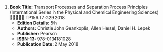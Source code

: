 1. **Book Title:** Transport Processes and Separation Process Principles (International Series in the Physical and Chemical Engineering Sciences) 🚨🚨🚨🚨🚨 TP156.T7 G29 2018
   - **Edition Details:** 5th
   - **Authors:** Christie John Geankoplis, Allen Hersel, Daniel H. Lepek
   - **Publisher:** Pearson
   - **ISBN-13:** 978-0134181028
   - **Publication Date:** 2 May 2018
